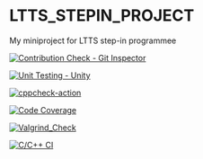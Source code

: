 # LTTS_STEPIN_PROJECT
My miniproject for LTTS step-in programmee

[![Contribution Check - Git Inspector](https://github.com/amolkerkar/LTTS_STEPIN_PROJECT/actions/workflows/Git_Inspecter.yml/badge.svg)](https://github.com/amolkerkar/LTTS_STEPIN_PROJECT/actions/workflows/Git_Inspecter.yml)

[![Unit Testing - Unity](https://github.com/amolkerkar/LTTS_STEPIN_PROJECT/actions/workflows/Unit-Testing.yml/badge.svg)](https://github.com/amolkerkar/LTTS_STEPIN_PROJECT/actions/workflows/Unit-Testing.yml)

[![cppcheck-action](https://github.com/amolkerkar/LTTS_STEPIN_PROJECT/actions/workflows/cppcheck.yml/badge.svg)](https://github.com/amolkerkar/LTTS_STEPIN_PROJECT/actions/workflows/cppcheck.yml)

[![Code Coverage](https://github.com/amolkerkar/LTTS_STEPIN_PROJECT/actions/workflows/code-coverage.yml/badge.svg)](https://github.com/amolkerkar/LTTS_STEPIN_PROJECT/actions/workflows/code-coverage.yml)

[![Valgrind_Check](https://github.com/amolkerkar/LTTS_STEPIN_PROJECT/actions/workflows/Valgrind_Check.yml/badge.svg)](https://github.com/amolkerkar/LTTS_STEPIN_PROJECT/actions/workflows/Valgrind_Check.yml)

[![C/C++ CI](https://github.com/amolkerkar/LTTS_STEPIN_PROJECT/actions/workflows/c-cpp.yml/badge.svg)](https://github.com/amolkerkar/LTTS_STEPIN_PROJECT/actions/workflows/c-cpp.yml)

